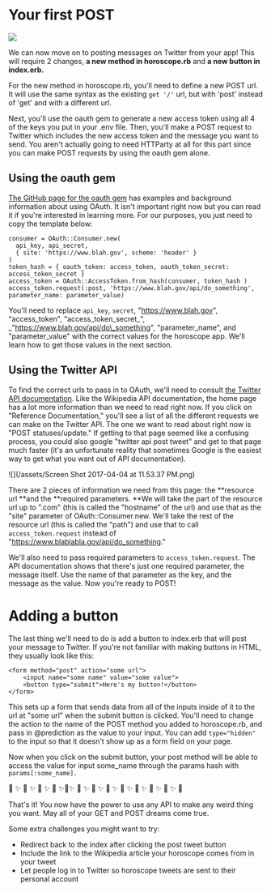 # Your first POST

![](/assets/post.png)

We can now move on to posting messages on Twitter from your app! This will require 2 changes, **a new method in horoscope.rb** and **a new button in index.erb.**

For the new method in horoscope.rb, you'll need to define a new POST url. It will use the same syntax as the existing `get '/'` url, but with 'post' instead of 'get' and with a different url.

Next, you'll use the oauth gem to generate a new access token using all 4 of the keys you put in your .env file. Then, you'll make a POST request to Twitter which includes the new access token and the message you want to send. You aren't actually going to need HTTParty at all for this part since you can make POST requests by using the oauth gem alone.

## Using the oauth gem

[ The GitHub page for the oauth gem](https://github.com/oauth-xx/oauth-ruby) has examples and background information about using OAuth. It isn't important right now but you can read it if you're interested in learning more. For our purposes, you just need to copy the template below:

```
consumer = OAuth::Consumer.new(
  api_key, api_secret,
  { site: 'https://www.blah.gov', scheme: 'header' }
)
token_hash = { oauth_token: access_token, oauth_token_secret: access_token_secret }
access_token = OAuth::AccessToken.from_hash(consumer, token_hash )
access_token.request(:post, 'https://www.blah.gov/api/do_something', parameter_name: parameter_value)
```

You'll need to replace `api_key`, `secret`, "https://www.blah.gov", "access\_token", "access\_token\_secret_", _"https://www.blah.gov/api/do\_something", "parameter\_name", and "parameter\_value" with the correct values for the horoscope app. We'll learn how to get those values in the next section.

## Using the Twitter API

To find the correct urls to pass in to OAuth, we'll need to consult [the Twitter API documentation](https://dev.twitter.com/rest/public). Like the Wikipedia API documentation, the home page has a lot more information than we need to read right now. If you click on "Reference Documentation," you'll see a list of all the different requests we can make on the Twitter API. The one we want to read about right now is "POST statuses/update." If getting to that page seemed like a confusing process, you could also google "twitter api post tweet" and get to that page much faster \(it's an unfortunate reality that sometimes Google is the easiest way to get what you want out of API documentation\).

![](/assets/Screen Shot 2017-04-04 at 11.53.37 PM.png)

There are 2 pieces of information we need from this page: the **resource url **and the **required parameters. **We will take the part of the resource url up to ".com" \(this is called the "hostname" of the url\) and use that as the "site" parameter of OAuth::Consumer.new. We'll take the rest of the resource url \(this is called the "path"\)  and use that to call `access_token.request` instead of "https://www.blablabla.gov/api/do_something."

We'll also need to pass required parameters to `access_token.request`. The API documentation shows that there's just one required parameter, the message itself. Use the name of that parameter as the key, and the message as the value. Now you're ready to POST!

# Adding a button

The last thing we'll need to do is add a button to index.erb that will post your message to Twitter. If you're not familiar with making buttons in HTML, they usually look like this:

```
<form method="post" action="some url">
    <input name="some name" value="some value">
    <button type="submit">Here's my button!</button>
</form>
```

This sets up a form that sends data from all of the inputs inside of it to the url at "some url" when the submit button is clicked. You'll need to change the action to the name of the POST method you added to horoscope.rb, and pass in @prediction as the value to your input. You can add `type="hidden"` to the input so that it doesn't show up as a form field on your page.

Now when you click on the submit button, your post method will be able to access the value for input some\_name through the params hash with `params[:some_name].`

🤖 ✨ 🤖 ✨ 🤖 ✨ 🤖 ✨🤖✨ 🤖 ✨ 🤖 ✨ 🤖 ✨ 🤖 ✨ 🤖 ✨ 🤖 ✨ 🤖 ✨ 🤖

That's it! You now have the power to use any API to make any weird thing you want. May all of your GET and POST dreams come true.

Some extra challenges you might want to try:
- Redirect back to the index after clicking the post tweet button
- Include the link to the Wikipedia article your horoscope comes from in your tweet
- Let people log in to Twitter so horoscope tweets are sent to their personal account

